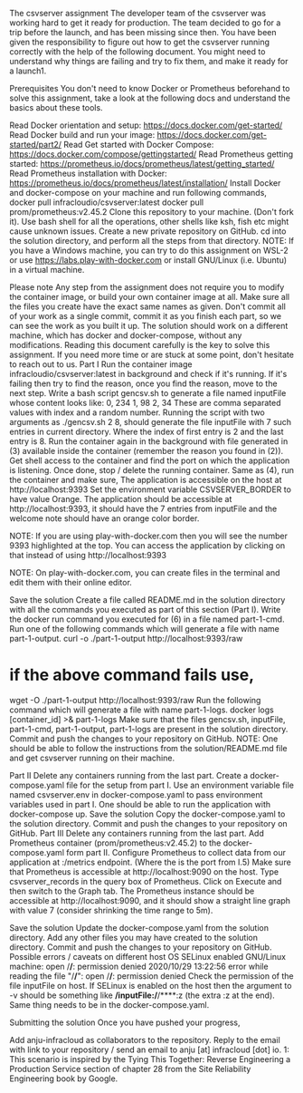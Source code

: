 The csvserver assignment
The developer team of the csvserver was working hard to get it ready for production. The team decided to go for a trip before the launch, and has been missing since then. You have been given the responsibility to figure out how to get the csvserver running correctly with the help of the following document. You might need to understand why things are failing and try to fix them, and make it ready for a launch1.

Prerequisites
You don't need to know Docker or Prometheus beforehand to solve this assignment, take a look at the following docs and understand the basics about these tools.

Read Docker orientation and setup: https://docs.docker.com/get-started/
Read Docker build and run your image: https://docs.docker.com/get-started/part2/
Read Get started with Docker Compose: https://docs.docker.com/compose/gettingstarted/
Read Prometheus getting started: https://prometheus.io/docs/prometheus/latest/getting_started/
Read Prometheus installation with Docker: https://prometheus.io/docs/prometheus/latest/installation/
Install Docker and docker-compose on your machine and run following commands,
docker pull infracloudio/csvserver:latest
docker pull prom/prometheus:v2.45.2
Clone this repository to your machine. (Don't fork it).
Use bash shell for all the operations, other shells like ksh, fish etc might cause unknown issues.
Create a new private repository on GitHub.
cd into the solution directory, and perform all the steps from that directory.
NOTE: If you have a Windows machine, you can try to do this assignment on WSL-2 or use https://labs.play-with-docker.com or install GNU/Linux (i.e. Ubuntu) in a virtual machine.

Please note
Any step from the assignment does not require you to modify the container image, or build your own container image at all.
Make sure all the files you create have the exact same names as given.
Don't commit all of your work as a single commit, commit it as you finish each part, so we can see the work as you built it up.
The solution should work on a different machine, which has docker and docker-compose, without any modifications.
Reading this document carefully is the key to solve this assignment.
If you need more time or are stuck at some point, don't hesitate to reach out to us.
Part I
Run the container image infracloudio/csvserver:latest in background and check if it's running.
If it's failing then try to find the reason, once you find the reason, move to the next step.
Write a bash script gencsv.sh to generate a file named inputFile whose content looks like:
0, 234
1, 98
2, 34
These are comma separated values with index and a random number.
Running the script with two arguments as ./gencsv.sh 2 8, should generate the file inputFile with 7 such entries in current directory. Where the index of first entry is 2 and the last entry is 8.
Run the container again in the background with file generated in (3) available inside the container (remember the reason you found in (2)).
Get shell access to the container and find the port on which the application is listening. Once done, stop / delete the running container.
Same as (4), run the container and make sure,
The application is accessible on the host at http://localhost:9393
Set the environment variable CSVSERVER_BORDER to have value Orange.
The application should be accessible at http://localhost:9393, it should have the 7 entries from inputFile and the welcome note should have an orange color border.

NOTE: If you are using play-with-docker.com then you will see the number 9393 highlighted at the top. You can access the application by clicking on that instead of using http://localhost:9393

NOTE: On play-with-docker.com, you can create files in the terminal and edit them with their online editor.

Save the solution
Create a file called README.md in the solution directory with all the commands you executed as part of this section (Part I).
Write the docker run command you executed for (6) in a file named part-1-cmd.
Run one of the following commands which will generate a file with name part-1-output.
curl -o ./part-1-output http://localhost:9393/raw
# if the above command fails use,
wget -O ./part-1-output http://localhost:9393/raw
Run the following command which will generate a file with name part-1-logs.
docker logs [container_id] >& part-1-logs
Make sure that the files gencsv.sh, inputFile, part-1-cmd, part-1-output, part-1-logs are present in the solution directory.
Commit and push the changes to your repository on GitHub.
NOTE: One should be able to follow the instructions from the solution/README.md file and get csvserver running on their machine.

Part II
Delete any containers running from the last part.
Create a docker-compose.yaml file for the setup from part I.
Use an environment variable file named csvserver.env in docker-compose.yaml to pass environment variables used in part I.
One should be able to run the application with docker-compose up.
Save the solution
Copy the docker-compose.yaml to the solution directory.
Commit and push the changes to your repository on GitHub.
Part III
Delete any containers running from the last part.
Add Prometheus container (prom/prometheus:v2.45.2) to the docker-compose.yaml form part II.
Configure Prometheus to collect data from our application at <application>:<port>/metrics endpoint. (Where the <port> is the port from I.5)
Make sure that Prometheus is accessible at http://localhost:9090 on the host.
Type csvserver_records in the query box of Prometheus. Click on Execute and then switch to the Graph tab.
The Prometheus instance should be accessible at http://localhost:9090, and it should show a straight line graph with value 7 (consider shrinking the time range to 5m).

Save the solution
Update the docker-compose.yaml from the solution directory.
Add any other files you may have created to the solution directory.
Commit and push the changes to your repository on GitHub.
Possible errors / caveats on different host OS
SELinux enabled GNU/Linux machine: open /****/****: permission denied
2020/10/29 13:22:56 error while reading the file "/****/****": open /****/****: permission denied
Check the permission of the file inputFile on host. If SELinux is enabled on the host then the argument to -v should be something like ****/inputFile:/****/****:z (the extra :z at the end). Same thing needs to be in the docker-compose.yaml.

Submitting the solution
Once you have pushed your progress,

Add anju-infracloud as collaborators to the repository.
Reply to the email with link to your repository / send an email to anju [at] infracloud [dot] io.
1: This scenario is inspired by the Tying This Together: Reverse Engineering a Production Service section of chapter 28 from the Site Reliability Engineering book by Google.

